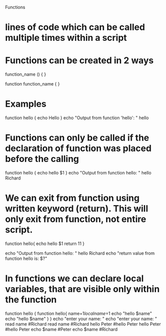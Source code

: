 Functions

# lines of code which can be called multiple times within a script
# Functions can be created in 2 ways

function_name () {
    <commands>
}

function function_name {
    <commands>
}

# Examples
function hello {
    echo Hello
}
echo "Output from function 'hello': "
hello

# Functions can only be called if the declaration of function was placed before the calling
function hello {
    echo hello $1
}
echo "Output from function hello: "
hello Richard

# We can exit from function using written keyword (return). This will only exit from function, not entire script.
function hello{
    echo hello $1
    return 11
}

echo "Output from function hello: "
hello Richard
echo "return value from function hello is: $?"

# In functions we can declare local variables, that are visible only within the function
function hello {                                                function hello{
    name=$1                                                         local name=$1
    echo "hello $name"                                              echo "hello $name"
}                                                               }
echo "enter your name: "                                        echo "enter your name: "
read name       #Richard                                        read name       #Richard
hello Peter     #hello Peter                                    hello Peter     #hello Peter
echo $name      #Peter                                          echo $name      #Richard

